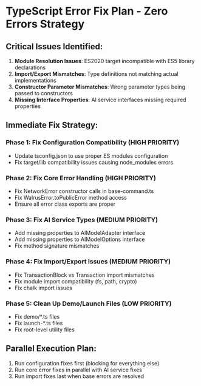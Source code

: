 # TypeScript Error Fix Plan - Zero Errors Strategy

## Critical Issues Identified:
1. **Module Resolution Issues**: ES2020 target incompatible with ES5 library declarations
2. **Import/Export Mismatches**: Type definitions not matching actual implementations
3. **Constructor Parameter Mismatches**: Wrong parameter types being passed to constructors
4. **Missing Interface Properties**: AI service interfaces missing required properties

## Immediate Fix Strategy:

### Phase 1: Fix Configuration Compatibility (HIGH PRIORITY)
- Update tsconfig.json to use proper ES modules configuration
- Fix target/lib compatibility issues causing node_modules errors

### Phase 2: Fix Core Error Handling (HIGH PRIORITY)  
- Fix NetworkError constructor calls in base-command.ts
- Fix WalrusError.toPublicError method access
- Ensure all error class exports are proper

### Phase 3: Fix AI Service Types (MEDIUM PRIORITY)
- Add missing properties to AIModelAdapter interface
- Add missing properties to AIModelOptions interface  
- Fix method signature mismatches

### Phase 4: Fix Import/Export Issues (MEDIUM PRIORITY)
- Fix TransactionBlock vs Transaction import mismatches
- Fix module import compatibility (fs, path, crypto)
- Fix chalk import issues

### Phase 5: Clean Up Demo/Launch Files (LOW PRIORITY)
- Fix demo/*.ts files
- Fix launch-*.ts files
- Fix root-level utility files

## Parallel Execution Plan:
1. Run configuration fixes first (blocking for everything else)
2. Run core error fixes in parallel with AI service fixes
3. Run import fixes last when base errors are resolved